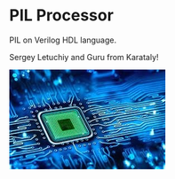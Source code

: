 # PIL Processor
 PIL on Verilog HDL language.



Sergey Letuchiy and Guru from Karataly!



![](Images/images1.jpg)
